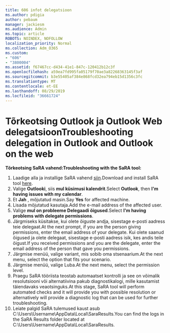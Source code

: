 ```yaml
---
title: 606 infot delegatsioon
ms.author: pdigia
author: pebaum
manager: jackiesm
ms.audience: Admin
ms.topic: article
ROBOTS: NOINDEX, NOFOLLOW
localization_priority: Normal
ms.collection: Adm_O365
ms.custom:
- "606"
- "3800004"
ms.assetid: f67467cc-d434-41e1-847c-120412b12c3f
ms.openlocfilehash: a59ea7fd995fa05179f70ae3a82268363145f3af
ms.sourcegitcommit: b3e55405af384e868fcd32ea794eb15d1356c3fc
ms.translationtype: MT
ms.contentlocale: et-EE
ms.lasthandoff: 08/29/2019
ms.locfileid: "36661724"
---
```

# <a name="troubleshooting-delegation-in-outlook-and-outlook-on-the-web"></a><span data-ttu-id="269b6-102">Tõrkeotsing Outlook ja Outlook Web delegatsioon</span><span class="sxs-lookup"><span data-stu-id="269b6-102">Troubleshooting delegation in Outlook and Outlook on the web</span></span>

<span data-ttu-id="269b6-103">**Tõrkeotsing SaRA vahend:**</span><span class="sxs-lookup"><span data-stu-id="269b6-103">**Troubleshooting with the SaRA tool:**</span></span>

1. <span data-ttu-id="269b6-104">Laadige alla ja installige SaRA vahend [siin](https://aka.ms/SaRA-SkypeForBusinessSignIn).</span><span class="sxs-lookup"><span data-stu-id="269b6-104">Download and install SaRA tool [here](https://aka.ms/SaRA-SkypeForBusinessSignIn).</span></span>
1. <span data-ttu-id="269b6-105">Valige **Outlooki**, siis **mul küsimusi kalendrit**.</span><span class="sxs-lookup"><span data-stu-id="269b6-105">Select **Outlook**, then **I'm having issues with my calendar**.</span></span>
1. <span data-ttu-id="269b6-106">Et **Jah** , mõjutatud masin.</span><span class="sxs-lookup"><span data-stu-id="269b6-106">Say **Yes** for affected machine.</span></span>
1. <span data-ttu-id="269b6-107">Lisada mõjutatud kasutaja.</span><span class="sxs-lookup"><span data-stu-id="269b6-107">Add the e-mail address of the affected user.</span></span>
1. <span data-ttu-id="269b6-108">Valige **mul on probleeme Delegaadi õigused**.</span><span class="sxs-lookup"><span data-stu-id="269b6-108">Select **I'm having problems with delegate permissions**.</span></span>
1. <span data-ttu-id="269b6-109">Järgmiseks küsitakse, kui olete õiguste andja, sisestage e-posti aadress teie delegaat.</span><span class="sxs-lookup"><span data-stu-id="269b6-109">At the next prompt, if you are the person giving permissions, enter the email address of your delegate.</span></span> <span data-ttu-id="269b6-110">Kui olete saanud õigused ja olete delegaat, sisestage e-posti aadress isik, kes andis teile õigust.</span><span class="sxs-lookup"><span data-stu-id="269b6-110">If you received permissions and you are the delegate, enter the email address of the person that gave you permissions.</span></span>
1. <span data-ttu-id="269b6-111">Järgmise menüü, valige variant, mis sobib oma stsenaarium.</span><span class="sxs-lookup"><span data-stu-id="269b6-111">At the next menu, select the option that fits your scenario.</span></span>
1. <span data-ttu-id="269b6-112">Järgmise menüü, valige Luba.</span><span class="sxs-lookup"><span data-stu-id="269b6-112">At the next menu, select the permission level.</span></span>
1. <span data-ttu-id="269b6-113">Praegu SaRA tööriista teostab automaatset kontrolli ja see on võimalik resolutsiooni või alternatiivina pakub diagnostikalogi, mille kasutamist täiendavaks veaotsinguks.</span><span class="sxs-lookup"><span data-stu-id="269b6-113">At this stage, SaRA tool will perform automated checks and it will provide you with possible resolution or alternatively will provide a diagnostic log that can be used for further troubleshooting.</span></span>
1. <span data-ttu-id="269b6-114">Leiate palgid SaRA tulemused kaust asub C:\Users\Username\AppData\Local\SaraResults.</span><span class="sxs-lookup"><span data-stu-id="269b6-114">You can find the logs in the SaRA Results folder located at C:\Users\Username\AppData\Local\SaraResults.</span></span>
